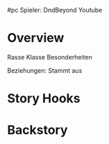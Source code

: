 #pc 
Spieler:
DndBeyond
Youtube

# Overview
Rasse Klasse Besonderheiten

Beziehungen:
Stammt aus 

# Story Hooks

# Backstory
